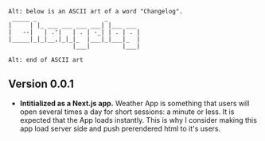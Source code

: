 ```
Alt: below is an ASCII art of a word "Changelog".
 _____ _                   _
|     | |_ ___ ___ ___ ___| |___ ___
|   --|   | .'|   | . | -_| | . | . |
|_____|_|_|__,|_|_|_  |___|_|___|_  |
                  |___|         |___|

Alt: end of ASCII art
```

## Version 0.0.1

- **Intitialized as a Next.js app.** Weather App is something that users will open several times a day for short sessions: a minute or less. It is expected that the App loads instantly. This is why I consider making this app load server side and push prerendered html to it's users.
